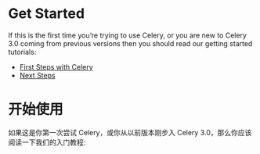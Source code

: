 # Get Started

If this is the first time you’re trying to use Celery, or you are new to Celery 3.0 coming from previous versions then you should read our getting started tutorials:  
* [First Steps with Celery](http://docs.jinkan.org/docs/celery/getting-started/first-steps-with-celery.html#first-steps)
* [Next Steps](http://docs.jinkan.org/docs/celery/getting-started/next-steps.html#next-steps)



# 开始使用

如果这是你第一次尝试 Celery，或你从以前版本刚步入 Celery 3.0，那么你应该阅读一下我们的入门教程:

